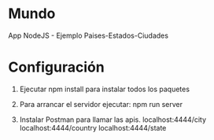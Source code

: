 # Mundo
App NodeJS - Ejemplo Paises-Estados-Ciudades 

# Configuración

1. Ejecutar npm install para instalar todos los paquetes

2. Para arrancar el servidor ejecutar: npm run server

3. Instalar Postman para llamar las apis.
localhost:4444/city
localhost:4444/country
localhost:4444/state
